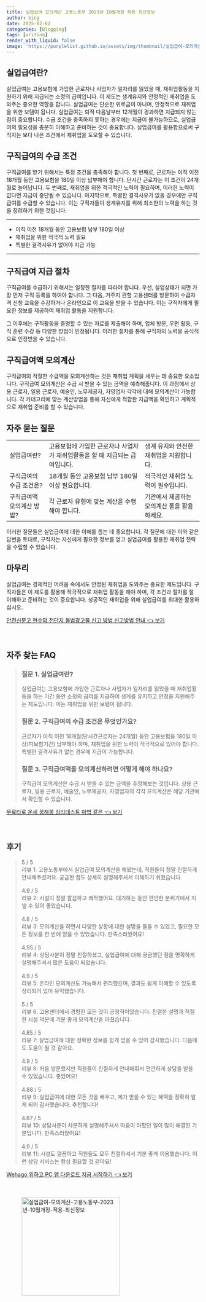 ```yaml
---
title: 실업급여 모의계산 고용노동부 2023년 10월개정 적용 최신정보
author: bing
date: 2025-02-02
categories: [Blogging]
tags: [writing]
render_with_liquid: false
image: 'https://purplelist.github.io/assets/img/thumbnail/실업급여-모의계산-고용노동부-2023년-10월개정-적용-최신정보.webp'
---
```



<h2 id='실업급여_정의'>실업급여란?</h2>

<p>실업급여는 고용보험에 가입한 근로자나 사업자가 일자리를 잃었을 때, 재취업활동을 지원하기 위해 지급되는 소정의 급여입니다. 이 제도는 생계유지와 안정적인 재취업을 도와주는 중요한 역할을 합니다. 실업급여는 단순한 위로금이 아니며, 안정적으로 재취업을 위한 보탬이 됩니다. 실업급여는 퇴직 다음날부터 12개월이 경과하면 지급되지 않는 점이 중요합니다. 수급 조건을 충족하지 못하는 경우에는 지급이 불가능하므로, 실업급여의 필요성을 충분히 이해하고 준비하는 것이 중요합니다. 실업급여를 활용함으로써 구직자는 보다 나은 조건에서 재취업을 도모할 수 있습니다.</p>

<h2 id='구직급여_수급조건'>구직급여의 수급 조건</h2>

<p>구직급여를 받기 위해서는 특정 조건을 충족해야 합니다. 첫 번째로, 근로자는 이직 이전 18개월 동안 고용보험을 180일 이상 납부해야 합니다. 단시간 근로자는 이 조건이 24개월로 늘어납니다. 두 번째로, 재취업을 위한 적극적인 노력이 필요하며, 이러한 노력이 없다면 지급이 중단될 수 있습니다. 마지막으로, 특별한 결격사유가 없을 경우에만 구직급여를 수급할 수 있습니다. 이는 구직자들이 생계유지를 위해 최소한의 노력을 하는 것을 장려하기 위한 것입니다.</p>

<hr />

<ul>
    <li>이직 이전 18개월 동안 고용보험 납부 180일 이상</li>
    <li>재취업을 위한 적극적 노력 필요</li>
    <li>특별한 결격사유가 없어야 지급 가능</li>
</ul>

<hr />

<h2 id='구직급여_지급절차'>구직급여 지급 절차</h2>

<p>구직급여를 수급하기 위해서는 일정한 절차를 따라야 합니다. 우선, 실업상태가 되면 가장 먼저 구직 등록을 하여야 합니다. 그 다음, 거주지 관할 고용센터를 방문하여 수급자격 신청 교육을 수강하거나 온라인으로 이 교육을 받을 수 있습니다. 이는 구직자에게 필요한 정보를 제공하여 재취업 활동을 지원합니다.</p>

<p>그 이후에는 구직활동을 증명할 수 있는 자료를 제출해야 하며, 업체 방문, 우편 활동, 구직 훈련 수강 등 다양한 방법이 인정됩니다. 이러한 절차를 통해 구직자의 노력을 공식적으로 인정받을 수 있습니다.</p>

<h2 id='구직급여액_모의계산'>구직급여액 모의계산</h2>

<p>구직급여의 적절한 수급액을 모의계산하는 것은 재취업 계획을 세우는 데 중요한 요소입니다. 구직급여 모의계산은 수급 시 받을 수 있는 금액을 예측해줍니다. 이 과정에서 상용 근로자, 일용 근로자, 예술인, 노무제공자, 자영업자 각각에 대해 모의계산이 가능합니다. 각 카테고리에 맞는 계산방법을 통해 자신에게 적합한 지급액을 확인하고 계획적으로 재취업 준비를 할 수 있습니다.</p>

<h2 id='자주_묻는_질문'>자주 묻는 질문</h2>

<table>
    <tr>
        <td>실업급여란?</td>
        <td>고용보험에 가입한 근로자나 사업자가 재취업활동을 할 때 지급되는 급여입니다.</td>
        <td>생계 유지와 안전한 재취업을 지원합니다.</td>
    </tr>
    <tr>
        <td>구직급여의 수급 조건은?</td>
        <td>18개월 동안 고용보험 납부 180일 이상 필요합니다.</td>
        <td>적극적인 재취업 노력이 필수입니다.</td>
    </tr>
    <tr>
        <td>구직급여액 모의계산 방법?</td>
        <td>각 근로자 유형에 맞는 계산을 수행해야 합니다.</td>
        <td>기관에서 제공하는 모의계산 툴을 활용하세요.</td>
    </tr>
</table>

<p>이러한 질문들은 실업급여에 대한 이해를 돕는 데 중요합니다. 각 질문에 대한 이와 같은 답변을 토대로, 구직자는 자신에게 필요한 정보를 얻고 실업급여를 활용한 재취업 전략을 수립할 수 있습니다.</p>

<h2 id='마무리'>마무리</h2>

<p>실업급여는 경제적인 어려움 속에서도 안정된 재취업을 도와주는 중요한 제도입니다. 구직자들은 이 제도를 활용해 적극적으로 재취업 활동을 해야 하며, 각 조건과 절차를 잘 이해하고 준비하는 것이 중요합니다. 성공적인 재취업을 위해 실업급여를 최대한 활용하십시오.</p>


<p><a class="click-button" title="안전신문고 현수막 전단지 불법광고물 신고 방법 신고방법 안내" href="https://purplelist.github.io/posts/%EC%95%88%EC%A0%84%EC%8B%A0%EB%AC%B8%EA%B3%A0-%ED%98%84%EC%88%98%EB%A7%89-%EC%A0%84%EB%8B%A8%EC%A7%80-%EB%B6%88%EB%B2%95%EA%B4%91%EA%B3%A0%EB%AC%BC-%EC%8B%A0%EA%B3%A0-%EB%B0%A9%EB%B2%95-%EC%8B%A0%EA%B3%A0%EB%B0%A9%EB%B2%95-%EC%95%88%EB%82%B4/" rel="dofollow">안전신문고 현수막 전단지 불법광고물 신고 방법 신고방법 안내 👈 보기</a></p><br>
<h2 id='자주_찾는_FAQ'>자주 찾는 FAQ</h2>
<div itemscope="" itemtype="https://schema.org/FAQPage"> 
<blockquote> 
<div itemscope="" itemprop="mainEntity" itemtype="https://schema.org/Question"> 
<h3 itemprop="name">질문 1. 실업급여란?</h3> 
<div itemscope="" itemprop="acceptedAnswer" itemtype="https://schema.org/Answer"> 
<span itemprop="text"> 
<p>실업급여는 고용보험에 가입한 근로자나 사업자가 일자리를 잃었을 때 재취업활동을 하는 기간 동안 소정의 급여를 지급하여 생계를 유지하고 안정을 지원해주는 제도입니다. 이는 재취업을 위한 보탬이 됩니다.</p> 
</span> 
</div> 
</div> 

<div itemscope="" itemprop="mainEntity" itemtype="https://schema.org/Question"> 
<h3 itemprop="name">질문 2. 구직급여의 수급 조건은 무엇인가요?</h3> 
<div itemscope="" itemprop="acceptedAnswer" itemtype="https://schema.org/Answer"> 
<span itemprop="text"> 
<p>근로자가 이직 이전 18개월(단시간근로자는 24개월) 동안 고용보험을 180일 이상(피보험기간) 납부해야 하며, 재취업을 위한 노력이 적극적으로 있어야 합니다. 특별한 결격사유가 없는 경우에 지급이 가능합니다.</p> 
</span> 
</div> 
</div> 

<div itemscope="" itemprop="mainEntity" itemtype="https://schema.org/Question"> 
<h3 itemprop="name">질문 3. 구직급여액을 모의계산하려면 어떻게 해야 하나요?</h3> 
<div itemscope="" itemprop="acceptedAnswer" itemtype="https://schema.org/Answer"> 
<span itemprop="text"> 
<p>구직급여 모의계산은 수급 시 받을 수 있는 금액을 추정해보는 것입니다. 상용 근로자, 일용 근로자, 예술인, 노무제공자, 자영업자의 각각 모의계산은 해당 기관에서 확인할 수 있습니다.</p> 
</span> 
</div> 
</div> 
</blockquote> 
</div>
<p><a class="click-button" title="무료타로 운세 꿈해몽 심리테스트 마법 같은" href="https://purplelist.github.io/posts/%EB%AC%B4%EB%A3%8C%ED%83%80%EB%A1%9C-%EC%9A%B4%EC%84%B8-%EA%BF%88%ED%95%B4%EB%AA%BD-%EC%8B%AC%EB%A6%AC%ED%85%8C%EC%8A%A4%ED%8A%B8-%EB%A7%88%EB%B2%95-%EA%B0%99%EC%9D%80/" rel="dofollow">무료타로 운세 꿈해몽 심리테스트 마법 같은 👈 보기</a></p><br>
<h2 id='후기'>후기</h2>
<div itemscope itemtype="https://schema.org/Product">
  <blockquote>
  <div itemprop="review" itemscope itemtype="https://schema.org/Review">
      <div itemprop="reviewRating" itemscope itemtype="https://schema.org/Rating"> <span itemprop="ratingValue">5</span> / <span itemprop="bestRating">5</span> </div>
      <span itemprop="reviewBody">리뷰 1: 고용노동부에서 실업급여 모의계산을 해봤는데, 직원들이 정말 친절하게 안내해주셨어요. 궁금한 점도 상세히 설명해주셔서 이해하기 쉬웠습니다.</span>
  </div>
  <br>
  <div itemprop="review" itemscope itemtype="https://schema.org/Review">
      <div itemprop="reviewRating" itemscope itemtype="https://schema.org/Rating"> <span itemprop="ratingValue">4.9</span> / <span itemprop="bestRating">5</span> </div>
      <span itemprop="reviewBody">리뷰 2: 시설이 정말 깔끔하고 쾌적했어요. 대기하는 동안 편안한 분위기에서 지낼 수 있어 좋았습니다.</span>
  </div>
  <br>
  <div itemprop="review" itemscope itemtype="https://schema.org/Review">
      <div itemprop="reviewRating" itemscope itemtype="https://schema.org/Rating"> <span itemprop="ratingValue">4.8</span> / <span itemprop="bestRating">5</span> </div>
      <span itemprop="reviewBody">리뷰 3: 모의계산을 하면서 다양한 상황에 대한 설명을 들을 수 있었고, 필요한 모든 정보를 한 번에 얻을 수 있었습니다. 만족스러웠어요!</span>
  </div>
  <br>
  <div itemprop="review" itemscope itemtype="https://schema.org/Review">
      <div itemprop="reviewRating" itemscope itemtype="https://schema.org/Rating"> <span itemprop="ratingValue">4.95</span> / <span itemprop="bestRating">5</span> </div>
      <span itemprop="reviewBody">리뷰 4: 상담사분이 정말 친절하셨고, 실업급여에 대해 궁금했던 점을 명확하게 설명해주셔서 많은 도움이 되었습니다.</span>
  </div>
  <br>
  <div itemprop="review" itemscope itemtype="https://schema.org/Review">
      <div itemprop="reviewRating" itemscope itemtype="https://schema.org/Rating"> <span itemprop="ratingValue">4.9</span> / <span itemprop="bestRating">5</span> </div>
      <span itemprop="reviewBody">리뷰 5: 온라인 모의계산도 가능해서 편리했으며, 결과도 쉽게 이해할 수 있도록 정리되어 있어 유익했습니다.</span>
  </div>
  <br>
  <div itemprop="review" itemscope itemtype="https://schema.org/Review">
      <div itemprop="reviewRating" itemscope itemtype="https://schema.org/Rating"> <span itemprop="ratingValue">5</span> / <span itemprop="bestRating">5</span> </div>
      <span itemprop="reviewBody">리뷰 6: 고용센터에서 경험한 모든 것이 긍정적이었습니다. 친절한 설명과 적절한 시설 덕분에 기분 좋게 모의계산을 마쳤습니다.</span>
  </div>
  <br>
  <div itemprop="review" itemscope itemtype="https://schema.org/Review">
      <div itemprop="reviewRating" itemscope itemtype="https://schema.org/Rating"> <span itemprop="ratingValue">4.85</span> / <span itemprop="bestRating">5</span> </div>
      <span itemprop="reviewBody">리뷰 7: 실업급여에 대한 정확한 정보를 쉽게 얻을 수 있어 감사했습니다. 다음에도 도움이 될 것 같아요.</span>
  </div>
  <br>
  <div itemprop="review" itemscope itemtype="https://schema.org/Review">
      <div itemprop="reviewRating" itemscope itemtype="https://schema.org/Rating"> <span itemprop="ratingValue">4.9</span> / <span itemprop="bestRating">5</span> </div>
      <span itemprop="reviewBody">리뷰 8: 처음 방문했지만 직원들이 친절하게 안내해줘서 편안하게 상담을 받을 수 있었습니다. 좋았어요!</span>
  </div>
  <br>
  <div itemprop="review" itemscope itemtype="https://schema.org/Review">
      <div itemprop="reviewRating" itemscope itemtype="https://schema.org/Rating"> <span itemprop="ratingValue">4.88</span> / <span itemprop="bestRating">5</span> </div>
      <span itemprop="reviewBody">리뷰 9: 실업급여에 대한 모든 것을 배우고, 제가 받을 수 있는 혜택을 정확히 알게 되어 감사했습니다. 추천합니다!</span>
  </div>
  <br>
  <div itemprop="review" itemscope itemtype="https://schema.org/Review">
      <div itemprop="reviewRating" itemscope itemtype="https://schema.org/Rating"> <span itemprop="ratingValue">4.87</span> / <span itemprop="bestRating">5</span> </div>
      <span itemprop="reviewBody">리뷰 10: 상담사분이 차분하게 설명해주셔서 마음이 아팠던 일이 많이 해결된 기분입니다. 만족스러웠어요!</span>
  </div>
  <br>
  <div itemprop="review" itemscope itemtype="https://schema.org/Review">
      <div itemprop="reviewRating" itemscope itemtype="https://schema.org/Rating"> <span itemprop="ratingValue">4.9</span> / <span itemprop="bestRating">5</span> </div>
      <span itemprop="reviewBody">리뷰 11: 시설도 깔끔하고 직원들도 모두 친절하셔서 기분 좋게 이용했습니다. 이런 상담 서비스는 항상 필요할 것 같아요!</span>
  </div>
  </blockquote>
</div>
<p><a class="click-button" title="Wehago 위하고 PC 앱 다운로드 지금 시작하기" href="https://purplelist.github.io/posts/Wehago-%EC%9C%84%ED%95%98%EA%B3%A0-PC-%EC%95%B1-%EB%8B%A4%EC%9A%B4%EB%A1%9C%EB%93%9C-%EC%A7%80%EA%B8%88-%EC%8B%9C%EC%9E%91%ED%95%98%EA%B8%B0/" rel="dofollow">Wehago 위하고 PC 앱 다운로드 지금 시작하기 👈 보기</a></p><br>
<figure class="image"><img src="https://purplelist.github.io/assets/img/thumbnail/실업급여-모의계산-고용노동부-2023년-10월개정-적용-최신정보.webp" alt="실업급여-모의계산-고용노동부-2023년-10월개정-적용-최신정보" width="256" height="256"></figure>